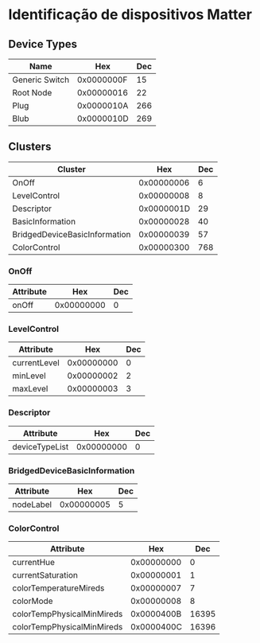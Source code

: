 # Identificação de dispositivos Matter

## Device Types

| Name | Hex | Dec |
| --- | --- | --- |
| Generic Switch | 0x0000000F | 15 |
| Root Node | 0x00000016 | 22 |
| Plug | 0x0000010A | 266 |
| Blub | 0x0000010D | 269 |

## Clusters

| Cluster | Hex | Dec |
| --- | --- | --- |
| OnOff | 0x00000006 | 6 |
| LevelControl | 0x00000008 | 8 |
| Descriptor | 0x0000001D | 29 |
| BasicInformation | 0x00000028 | 40 |
| BridgedDeviceBasicInformation | 0x00000039 | 57 |
| ColorControl | 0x00000300 | 768 |

### OnOff

| Attribute | Hex | Dec |
| --- | --- | ---|
| onOff | 0x00000000 | 0 |

### LevelControl

| Attribute | Hex | Dec |
| --- | --- | ---|
| currentLevel | 0x00000000 | 0 |
| minLevel | 0x00000002 | 2 |
| maxLevel | 0x00000003 | 3 |

### Descriptor

| Attribute | Hex | Dec |
| --- | --- | ---|
| deviceTypeList | 0x00000000 | 0 |

### BridgedDeviceBasicInformation

| Attribute | Hex | Dec |
| --- | --- | ---|
| nodeLabel | 0x00000005 | 5 |

### ColorControl

| Attribute | Hex | Dec |
| --- | --- | ---|
| currentHue | 0x00000000 | 0 |
| currentSaturation | 0x00000001 | 1 |
| colorTemperatureMireds | 0x00000007 | 7 |
| colorMode | 0x00000008 | 8 |
| colorTempPhysicalMinMireds | 0x0000400B | 16395 |
| colorTempPhysicalMinMireds | 0x0000400C | 16396 |
